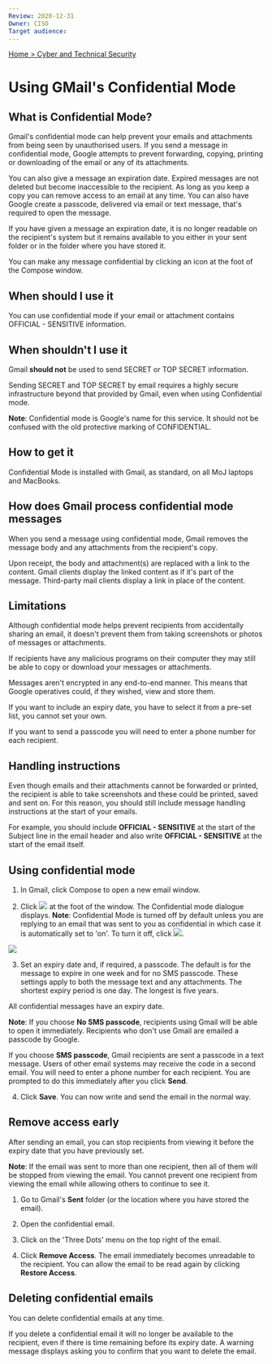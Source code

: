 ```yaml
---
Review: 2020-12-31
Owner: CISO
Target audience:
---
```


[Home > Cyber and Technical Security](../..)

# Using GMail's Confidential Mode

## What is Confidential Mode?

Gmail's confidential mode can help prevent your emails and attachments from being seen by unauthorised users.
If you send a message in confidential mode, Google attempts to prevent forwarding, copying, printing or downloading of the email or any of its attachments.

You can also give a message an expiration date. Expired messages are not deleted but become inaccessible to the recipient. As long as you keep a copy you can remove access to an email at any time. You can also have Google create a passcode, delivered via email or text message, that's required to open the message.

If you have given a message an expiration date, it is no longer readable on the recipient's system but it remains available to you either in your sent folder or in the folder where you have stored it.

You can make any message confidential by clicking an icon at the foot of the Compose window.

## When should I use it

You can use confidential mode if your email or attachment contains OFFICIAL - SENSITIVE information.

## When shouldn't I use it

Gmail **should not** be used to send SECRET or TOP SECRET information.

Sending SECRET and TOP SECRET by email requires a highly secure infrastructure beyond that provided by Gmail, even when using Confidential mode.

**Note**: Confidential mode is Google's name for this service. It should not be confused with the old protective marking of CONFIDENTIAL.

## How to get it
Confidential Mode is installed with Gmail, as standard, on all MoJ laptops and MacBooks.

## How does Gmail process confidential mode messages

When you send a message using confidential mode, Gmail removes the message body and any attachments from the recipient's copy.

Upon receipt, the body and attachment(s) are replaced with a link to the content. Gmail clients display the linked content as if it's part of the message. Third-party mail clients display a link in place of the content.

## Limitations

Although confidential mode helps prevent recipients from accidentally sharing an email, it doesn't prevent them from taking screenshots or photos of messages or attachments.

If recipients have any malicious programs on their computer they may still be able to copy or download your messages or attachments.

Messages aren't encrypted in any end-to-end manner. This means that Google operatives could, if they wished, view and store them.

If you want to include an expiry date, you have to select it from a pre-set list, you cannot set your own.

If you want to send a passcode you will need to enter a phone number for each recipient.

## Handling instructions

Even though emails and their attachments cannot be forwarded or printed, the recipient is able to take screenshots and these could be printed, saved and sent on. For this reason, you should still include message handling instructions at the start of your emails.

For example, you should include **OFFICIAL - SENSITIVE** at the start of the Subject line in the email header and also write **OFFICIAL - SENSITIVE** at the start of the email itself.

## Using confidential mode

1. In Gmail, click Compose to open a new email window.

2. Click ![](../../images/gmail-confidential-mode-clock.png) at the foot of the window. The Confidential mode dialogue displays. **Note**: Confidential Mode is turned off by default unless you are replying to an email that was sent
to you as confidential in which case it is automatically set to 'on'. To turn it off, click ![](../../images/gmail-confidential-mode-clock.png).

![](../../images/gmail-confidential-mode-dialog.png)

3. Set an expiry date and, if required, a passcode. The default is for the message to expire in one week and for no SMS passcode. These settings apply to both the message text and any attachments. The shortest expiry period is one day. The longest is five years.

 All confidential messages have an expiry date.

 **Note**: If you choose **No SMS passcode**, recipients using Gmail will be able to open it immediately. Recipients who don't use Gmail are emailed a passcode by Google.

 If you choose **SMS passcode**, Gmail recipients are sent a passcode in a text message. Users of other email systems may receive the code in a second email. You will need to enter a phone number for each recipient. You are prompted to do this immediately after you click **Send**.

4. Click **Save**. You can now write and send the email in the normal way.

## Remove access early

After sending an email, you can stop recipients from viewing it before the expiry date that you have previously set.

**Note**: If the email was sent to more than one recipient, then all of them will be stopped from viewing the email. You cannot prevent one recipient from viewing the email while allowing others to continue to see it.

1. Go to Gmail's **Sent** folder (or the location where you have stored the email).

2. Open the confidential email.

3. Click on the 'Three Dots' menu on the top right of the email.

4. Click **Remove Access**. The email immediately becomes unreadable to the recipient. You can allow the email to be read again by clicking **Restore Access**.

## Deleting confidential emails

You can delete confidential emails at any time.

If you delete a confidential email it will no longer be available to the recipient, even if there is time remaining before its expiry date. A warning message displays asking you to confirm that you want to delete the email.
